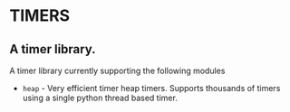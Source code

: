 # TIMERS

## A timer library.

A timer library currently supporting the following modules

 * `heap` - Very efficient timer heap timers. Supports thousands of
   timers using a single python thread based timer.
